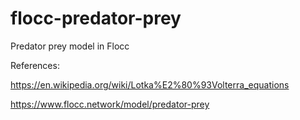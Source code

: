 # flocc-predator-prey
Predator prey model in Flocc

References: 

https://en.wikipedia.org/wiki/Lotka%E2%80%93Volterra_equations

https://www.flocc.network/model/predator-prey
